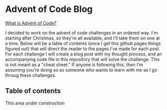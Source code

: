 # Advent of Code Blog

[What is Advent of Code?](https://adventofcode.com/2018/about)

I decided to work on the advent of code challenges in an ordered way. I'm starting after Christmas, so they're all available, and I'll take them on one at a time. Below will be a table of contents (once I get this github pages things figured out) that will direct the reader to the pages I've made for each post. For each challenge I will create a blog post with my thought process, and an accompanying code file in this repository that will solve the challenge. This is not meant as a "cheat sheet." If anyone is following this, then I'm assuming you're doing so as someone who wants to learn with me as I go throug these challenges.

## Table of contents

This area under construction
